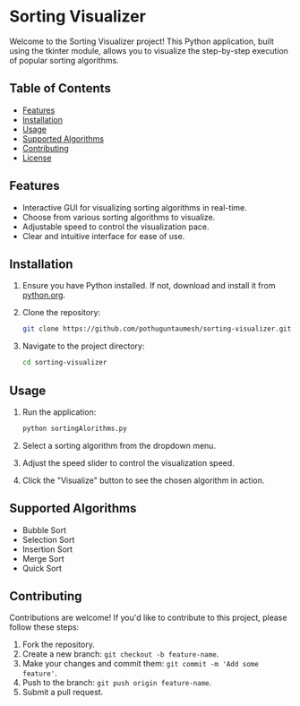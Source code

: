 # Sorting Visualizer

Welcome to the Sorting Visualizer project! This Python application, built using the tkinter module, allows you to visualize the step-by-step execution of popular sorting algorithms.

## Table of Contents
- [Features](#features)
- [Installation](#installation)
- [Usage](#usage)
- [Supported Algorithms](#supported-algorithms)
- [Contributing](#contributing)
- [License](#license)

## Features

- Interactive GUI for visualizing sorting algorithms in real-time.
- Choose from various sorting algorithms to visualize.
- Adjustable speed to control the visualization pace.
- Clear and intuitive interface for ease of use.

## Installation

1. Ensure you have Python installed. If not, download and install it from [python.org](https://www.python.org/).
2. Clone the repository:

    ```bash
    git clone https://github.com/pothuguntaumesh/sorting-visualizer.git
    ```

3. Navigate to the project directory:

    ```bash
    cd sorting-visualizer
    ```

## Usage

1. Run the application:

    ```bash
    python sortingAlorithms.py
    ```

2. Select a sorting algorithm from the dropdown menu.
3. Adjust the speed slider to control the visualization speed.
4. Click the "Visualize" button to see the chosen algorithm in action.

## Supported Algorithms

- Bubble Sort
- Selection Sort
- Insertion Sort
- Merge Sort
- Quick Sort

## Contributing

Contributions are welcome! If you'd like to contribute to this project, please follow these steps:

1. Fork the repository.
2. Create a new branch: `git checkout -b feature-name`.
3. Make your changes and commit them: `git commit -m 'Add some feature'`.
4. Push to the branch: `git push origin feature-name`.
5. Submit a pull request.



